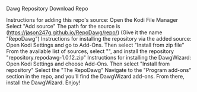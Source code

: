 Dawg Repository
Download Repo

Instructions for adding this repo's source:
Open the Kodi File Manager
Select "Add source"
The path for the source is (https://jason247g.github.io/RepoDawg/repo/) (Give it the name "RepoDawg")
Instructions for installing the repository via the added source:
Open Kodi Settings and go to Add-Ons. Then select "Install from zip file"
From the available list of sources, select "", and install the repository "repository.repodawg-1.0.12.zip"
Instructions for installing the DawgWizard:
Open Kodi Settings and choose Add-Ons. Then select "Install from repository"
Select the "The RepoDawg"
Navigate to the "Program add-ons" section in the repo, and you'll find the DawgWizard add-ons. From there, install the DawgWizard.
Enjoy!
